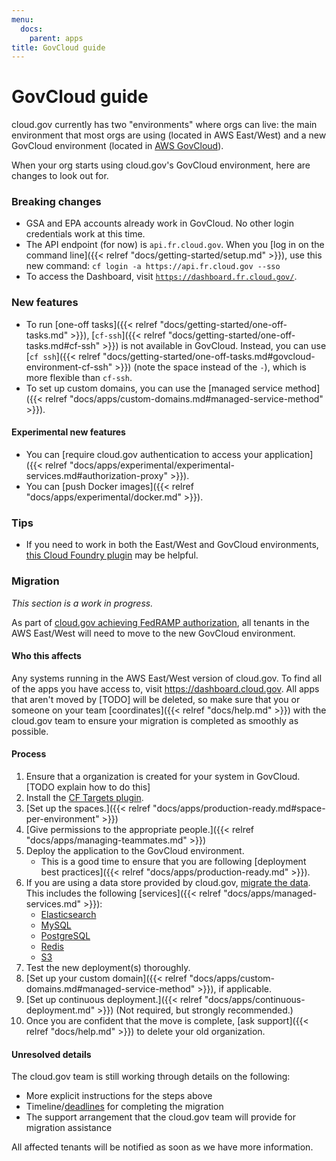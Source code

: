 ```yaml
---
menu:
  docs:
    parent: apps
title: GovCloud guide
---
```


# GovCloud guide
cloud.gov currently has two "environments" where orgs can live: the main environment that most orgs are using (located in AWS East/West) and a new GovCloud environment (located in [AWS GovCloud](https://aws.amazon.com/govcloud-us/)).

When your org starts using cloud.gov's GovCloud environment, here are changes to look out for.

### Breaking changes

- GSA and EPA accounts already work in GovCloud. No other login credentials work at this time.
- The API endpoint (for now) is `api.fr.cloud.gov`. When you [log in on the command line]({{< relref "docs/getting-started/setup.md" >}}), use this new command: `cf login -a https://api.fr.cloud.gov --sso`
- To access the Dashboard, visit [`https://dashboard.fr.cloud.gov/`](https://dashboard.fr.cloud.gov/).

### New features

- To run [one-off tasks]({{< relref "docs/getting-started/one-off-tasks.md" >}}), [`cf-ssh`]({{< relref "docs/getting-started/one-off-tasks.md#cf-ssh" >}}) is not available in GovCloud. Instead, you can use [`cf ssh`]({{< relref "docs/getting-started/one-off-tasks.md#govcloud-environment-cf-ssh" >}}) (note the space instead of the `-`), which is more flexible than `cf-ssh`.
- To set up custom domains, you can use the [managed service method]({{< relref "docs/apps/custom-domains.md#managed-service-method" >}}).

#### Experimental new features

- You can [require cloud.gov authentication to access your application]({{< relref "docs/apps/experimental/experimental-services.md#authorization-proxy" >}}).
- You can [push Docker images]({{< relref "docs/apps/experimental/docker.md" >}}).

### Tips

- If you need to work in both the East/West and GovCloud environments, [this Cloud Foundry plugin](https://github.com/guidowb/cf-targets-plugin) may be helpful.

### Migration

_This section is a work in progress._

As part of [cloud.gov achieving FedRAMP authorization](https://18f.gsa.gov/2016/07/18/cloud-gov-full-steam-ahead-fedramp-assessment-process/), all tenants in the AWS East/West will need to move to the new GovCloud environment.

#### Who this affects

Any systems running in the AWS East/West version of cloud.gov. To find all of the apps you have access to, visit https://dashboard.cloud.gov. All apps that aren't moved by [TODO] will be deleted, so make sure that you or someone on your team [coordinates]({{< relref "docs/help.md" >}}) with the cloud.gov team to ensure your migration is completed as smoothly as possible.

#### Process

1. Ensure that a organization is created for your system in GovCloud. [TODO explain how to do this]
1. Install the [CF Targets plugin](https://github.com/guidowb/cf-targets-plugin).
1. [Set up the spaces.]({{< relref "docs/apps/production-ready.md#space-per-environment" >}})
1. [Give permissions to the appropriate people.]({{< relref "docs/apps/managing-teammates.md" >}})
1. Deploy the application to the GovCloud environment.
    * This is a good time to ensure that you are following [deployment best practices]({{< relref "docs/apps/production-ready.md" >}}).
1. If you are using a data store provided by cloud.gov, [migrate the data](https://github.com/18F/cg-product/issues/211). This includes the following [services]({{< relref "docs/apps/managed-services.md" >}}):
    * [Elasticsearch](https://github.com/18F/cg-product/issues/233)
    * [MySQL](https://github.com/18F/cg-product/issues/231)
    * [PostgreSQL](https://github.com/18F/cg-product/issues/230)
    * [Redis](https://github.com/18F/cg-product/issues/234)
    * [S3](https://github.com/18F/cg-product/issues/235)
1. Test the new deployment(s) thoroughly.
1. [Set up your custom domain]({{< relref "docs/apps/custom-domains.md#managed-service-method" >}}), if applicable.
1. [Set up continuous deployment.]({{< relref "docs/apps/continuous-deployment.md" >}}) (Not required, but strongly recommended.)
1. Once you are confident that the move is complete, [ask support]({{< relref "docs/help.md" >}}) to delete your old organization.

#### Unresolved details

The cloud.gov team is still working through details on the following:

* More explicit instructions for the steps above
* Timeline/[deadlines](https://github.com/18F/cg-product/issues/403) for completing the migration
* The support arrangement that the cloud.gov team will provide for migration assistance

All affected tenants will be notified as soon as we have more information.
